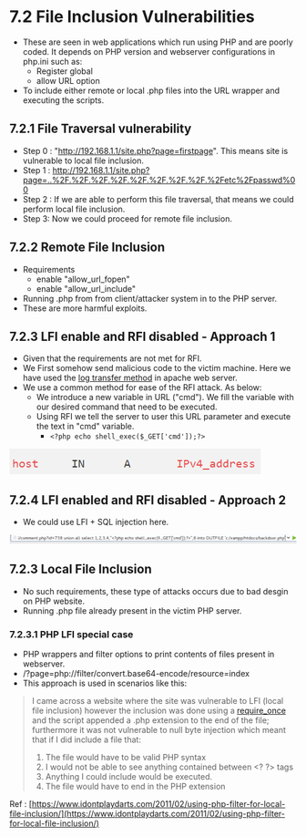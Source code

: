 # 7.2 File Inclusion Vulnerabilities

* These are seen in web applications which run using PHP and are poorly coded. It depends on PHP version and webserver configurations in php.ini such as:
  * Register global 
  * allow URL option
* To include either remote or local .php files into the URL wrapper and executing the scripts.

## 7.2.1 File Traversal vulnerability

* Step 0 : "http://192.168.1.1/site.php?page=firstpage". This means site is vulnerable to local file inclusion.
* Step 1 : http://192.168.1.1/site.php?page=..%2F.%2F.%2F.%2F.%2F.%2F.%2F.%2F.%2Fetc%2Fpasswd%00
* Step 2 : If we are able to perform this file traversal, that means we could perform local file inclusion.
* Step 3: Now we could proceed for remote file inclusion.

## 7.2.2 Remote File Inclusion

* Requirements
  * enable "allow\_url\_fopen"
  * enable "allow\_url\_include"
* Running .php from from client/attacker system in to the PHP server. 
* These are more harmful exploits. 

## 7.2.3 LFI enable and RFI disabled - Approach 1

* Given that the requirements are not met for RFI.
* We First somehow send malicious code to the victim machine. Here we have used the [log transfer method](../4.-file-transfer/#list-of-different-ways-for-transferring-a-file) in apache web server.
* We use a common method for ease of the RFI attack. As below:
  * We introduce a new variable in URL \("cmd"\). We fill the variable with our desired command that need to be executed.
  * Using RFI we tell the server to user this URL parameter and execute the text in "cmd" variable.
    * `<?php echo shell_exec($_GET['cmd']);?>`

![final exploit URL.](../.gitbook/assets/image%20%2840%29.png)

## 7.2.4 LFI enabled and RFI disabled - Approach 2

* We could use LFI + SQL injection here.

![](../.gitbook/assets/image%20%282%29.png)

## 7.2.3 Local File Inclusion

* No such requirements, these type of attacks occurs due to bad desgin on PHP website.
* Running .php file already present in the victim PHP server.

### 7.2.3.1 PHP LFI special case

* PHP wrappers and filter options to print contents of files present in webserver.
* /?page=php://filter/convert.base64-encode/resource=index
* This approach is used in scenarios like this:

> I came across a website where the site was vulnerable to LFI \(local file inclusion\) however the inclusion was done using a [require\_once](http://php.net/manual/en/function.require-once.php) and the script appended a .php extension to the end of the file; furthermore it was not vulnerable to null byte injection which meant that if I did include a file that:
>
> 1. The file would have to be valid PHP syntax
> 2. I would not be able to see anything contained between &lt;? ?&gt; tags
> 3. Anything I could include would be executed.
> 4. The file would have to end in the PHP extension

Ref : [https://www.idontplaydarts.com/2011/02/using-php-filter-for-local-file-inclusion/](https://www.idontplaydarts.com/2011/02/using-php-filter-for-local-file-inclusion/)


